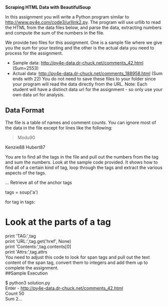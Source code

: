 **Scraping HTML Data with BeautifulSoup**

In this assignment you will write a Python program similar to http://www.py4e.com/code3/urllink2.py. The program will use urllib to read the HTML from the data files below, and parse the data, extracting numbers and compute the sum of the numbers in the file.

We provide two files for this assignment. One is a sample file where we give you the sum for your testing and the other is the actual data you need to process for the assignment.

- Sample data: http://py4e-data.dr-chuck.net/comments_42.html (Sum=2553)
- Actual data: http://py4e-data.dr-chuck.net/comments_188958.html (Sum ends with 22)
You do not need to save these files to your folder since your program will read the data directly from the URL. Note: Each student will have a distinct data url for the assignment - so only use your own data url for analysis.
## Data Format
The file is a table of names and comment counts. You can ignore most of the data in the file except for lines like the following:

><tr><td>Modu</td><td><span class="comments">90</span></td></tr>
<tr><td>Kenzie</td><td><span class="comments">88</span></td></tr>
<tr><td>Hubert</td><td><span class="comments">87</span></td></tr>  

You are to find all the <span> tags in the file and pull out the numbers from the tag and sum the numbers.
Look at the sample code provided. It shows how to find all of a certain kind of tag, loop through the tags and extract the various aspects of the tags.

...
Retrieve all of the anchor tags

tags = soup('a')

for tag in tags:

   # Look at the parts of a tag <br/>
   print 'TAG:',tag <br/>
   print 'URL:',tag.get('href', None) <br/>
   print 'Contents:',tag.contents[0] <br/>
   print 'Attrs:',tag.attrs  
You need to adjust this code to look for span tags and pull out the text content of the span tag, convert them to integers and add them up to complete the assignment.  
##Sample Execution

$ python3 solution.py<br/>
Enter - http://py4e-data.dr-chuck.net/comments_42.html  
Count 50  
Sum 2...  
